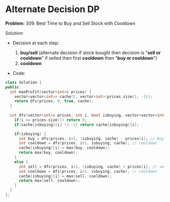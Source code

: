 # Alternate Decision DP


**Problem**: 309. Best Time to Buy and Sell Stock with Cooldown

Solution:
- Decision at each step: 
  1. **buy/sell**  (alternate decision if stock bought then decision is "**sell or cooldown**" if selled then first **cooldown** then "**buy or cooldown**")
  2. **cooldown**

- Code:
```cpp
class Solution {
public:
  int maxProfit(vector<int>& prices) {
    vector<vector<int>> cache(2, vector<int>(prices.size(), -1));
    return dfs(prices, 0, true, cache);
  }
  
  int dfs(vector<int>& prices, int i, bool isbuying, vector<vector<int>>& cache) {
    if(i >= prices.size()) return 0;
    if(cache[isbuying][i] != -1) return cache[isbuying][i];

    if(isbuying) {
      int buy = dfs(prices, i+1, !isbuying, cache) - prices[i]; // buy
      int cooldown = dfs(prices, i+1, isbuying, cache); // cooldown
      cache[isbuying][i] = max(buy, cooldown);
      return max(buy, cooldown);
    } 
    else {
      int sell = dfs(prices, i+2, !isbuying, cache) + prices[i]; // sell
      int cooldown = dfs(prices, i+1, isbuying, cache); // cooldown
      cache[isbuying][i] = max(sell, cooldown);
      return max(sell, cooldown);
    }
  }
};
```
